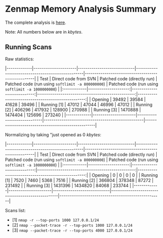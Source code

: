 Zenmap Memory Analysis Summary
==============================

The complete analysis is [here](https://github.com/jaybosamiya/Nmap-Tests/blob/master/Memory-Analysis/Memory%20Analysis.md).

Note: All numbers below are in _kbytes_.

Running Scans
-------------

Raw statistics:

|-------------|----------------------|-----------------------------|---------------------------------------------------|----------------------------------------------------|
| Test        | Direct code from SVN | Patched code (directly run) | Patched code (run using `softlimit -a 800000000`) | Patched code (run using `softlimit -a 1000000000`) |
|:------------|---------------------:|----------------------------:|--------------------------------------------------:|---------------------------------------------------:|
| Opening     | 39492                | 39584                       | 41628                                             | 39496                                              |
| Running [1] | 47012                | 47044                       | 46996                                             | 47012                                              |
| Running [2] | 406296               | 417932                      | 128900                                            | 270988                                             |
| Running [3] | 1470888              | 1474404                     | 125696                                            | 273240                                             |
|-------------|----------------------|-----------------------------|---------------------------------------------------|----------------------------------------------------|

Normalizing by taking "just opened as 0 _kbytes_:

|-------------|----------------------|-----------------------------|---------------------------------------------------|----------------------------------------------------|
| Test        | Direct code from SVN | Patched code (directly run) | Patched code (run using `softlimit -a 800000000`) | Patched code (run using `softlimit -a 1000000000`) |
|:------------|---------------------:|----------------------------:|--------------------------------------------------:|---------------------------------------------------:|
| Opening     | 0                    | 0                           | 0                                                 | 0                                                  |
| Running [1] | 7520                 | 7460                        | 5368                                              | 7516                                               |
| Running [2] | 366804               | 378348                      | 87272                                             | 231492                                             |
| Running [3] | 1431396              | 1434820                     | 84068                                             | 233744                                             |
|-------------|----------------------|-----------------------------|---------------------------------------------------|----------------------------------------------------|

Scans list:

+ [1] `nmap -r --top-ports 1000 127.0.0.1/24`
+ [2] `nmap --packet-trace -r --top-ports 1000 127.0.0.1/24`
+ [3] `nmap --packet-trace -r --top-ports 4000 127.0.0.1/24`

